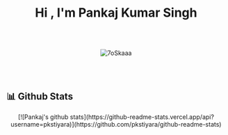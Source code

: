 
<h1 align="center">Hi , I'm Pankaj Kumar Singh </h1>
<p align="center">

<br>
<br>

<p align="center"><img src="https://github-readme-streak-stats.herokuapp.com/?user=pkstiyara&theme=algolia" alt="7oSkaaa" /></p>

<br>
<br>


## 📊 Github Stats
<p align="center">
[![Pankaj's github stats](https://github-readme-stats.vercel.app/api?username=pkstiyara)](https://github.com/pkstiyara/github-readme-stats) </p>

